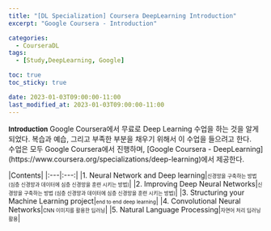 ```yaml
---
title: "[DL Specialization] Coursera DeepLearning Introduction"
excerpt: "Google Coursera - Introduction"

categories: 
  - CourseraDL
tags:
  - [Study,DeepLearning, Google]

toc: true
toc_sticky: true

date: 2023-01-03T09:00:00-11:00
last_modified_at: 2023-01-03T09:00:00-11:00
---
```


<div class='notice' markdown='1'>
<b><font size='2'>Introduction</font></b>  
Google Coursera에서 무료로 Deep Learning 수업을 하는 것을 알게되었다.
복습과 예습, 그리고 부족한 부분을 채우기 위해서 이 수업을 들으려고 한다.<br>
수업은 모두 Google Coursera에서 진행하며, [Google Coursera - DeepLearning](https://www.coursera.org/specializations/deep-learning)에서 제공한다.
</div>


|Contents|
|:---|:---:|
|1. Neural Network and Deep learning|<font size='1'>신경망을 구축하는 방법 (심층 신경망과 데이터에 심층 신경망을 훈련 시키는 방법)</font>|
|2. Improving Deep Neural Networks|<font size='1'>신경망을 구축하는 방법 (심층 신경망과 데이터에 심층 신경망을 훈련 시키는 방법)</font>|
|3. Structuring your Machine Learning project|<font size='1'>end to end deep learning</font>|
|4. Convolutional Neural Networks|<font size='1'>CNN 이미지를 활용한 딥러닝</font>|
|5. Natural Language Processing|<font size='1'>자연어 처리 딥러닝 활용</font>|
